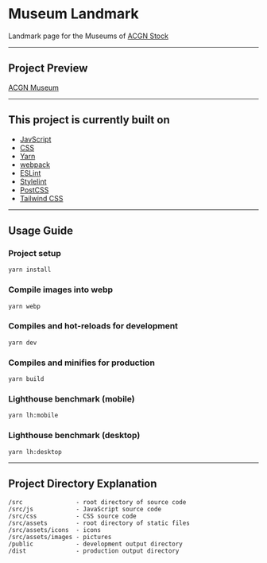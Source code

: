 # Museum Landmark
Landmark page for the Museums of [ACGN Stock](https://acgn-stock.com/)

- - -

## Project Preview

[ACGN Museum](https://museum.acgn-stock.com)

- - -

## This project is currently built on

- [JavScript](https://developer.mozilla.org/en-US/docs/Web/JavaScript)
- [CSS](https://developer.mozilla.org/en-US/docs/Web/CSS)
- [Yarn](https://yarnpkg.com/)
- [webpack](https://webpack.js.org/)
- [ESLint](https://eslint.org/)
- [Stylelint](https://stylelint.io/)
- [PostCSS](https://postcss.org/)
- [Tailwind CSS](https://tailwindcss.com/)

- - -

## Usage Guide

### Project setup
```
yarn install
```

### Compile images into webp
```
yarn webp
```

### Compiles and hot-reloads for development
```
yarn dev
```

### Compiles and minifies for production
```
yarn build
```

### Lighthouse benchmark (mobile)
```
yarn lh:mobile
```

### Lighthouse benchmark (desktop)
```
yarn lh:desktop
```

- - -

## Project Directory Explanation
    /src               - root directory of source code
    /src/js            - JavaScript source code
    /src/css           - CSS source code
    /src/assets        - root directory of static files
    /src/assets/icons  - icons
    /src/assets/images - pictures
    /public            - development output directory
    /dist              - production output directory